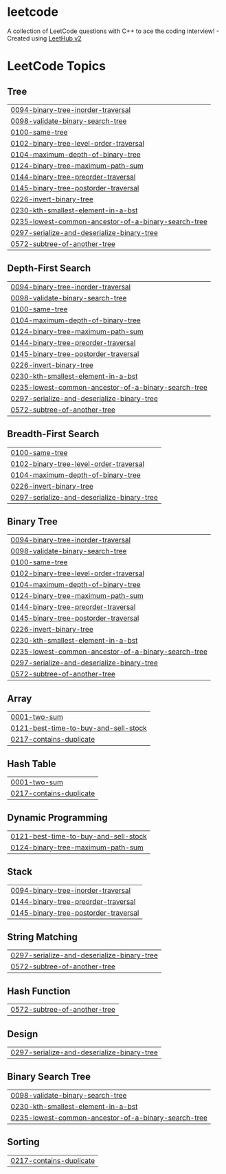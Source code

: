 # leetcode
A collection of LeetCode questions with C++ to ace the coding interview! - Created using [LeetHub v2](https://github.com/arunbhardwaj/LeetHub-2.0)

<!---LeetCode Topics Start-->
# LeetCode Topics
## Tree
|  |
| ------- |
| [0094-binary-tree-inorder-traversal](https://github.com/Shubham-k/leetcode/tree/master/0094-binary-tree-inorder-traversal) |
| [0098-validate-binary-search-tree](https://github.com/Shubham-k/leetcode/tree/master/0098-validate-binary-search-tree) |
| [0100-same-tree](https://github.com/Shubham-k/leetcode/tree/master/0100-same-tree) |
| [0102-binary-tree-level-order-traversal](https://github.com/Shubham-k/leetcode/tree/master/0102-binary-tree-level-order-traversal) |
| [0104-maximum-depth-of-binary-tree](https://github.com/Shubham-k/leetcode/tree/master/0104-maximum-depth-of-binary-tree) |
| [0124-binary-tree-maximum-path-sum](https://github.com/Shubham-k/leetcode/tree/master/0124-binary-tree-maximum-path-sum) |
| [0144-binary-tree-preorder-traversal](https://github.com/Shubham-k/leetcode/tree/master/0144-binary-tree-preorder-traversal) |
| [0145-binary-tree-postorder-traversal](https://github.com/Shubham-k/leetcode/tree/master/0145-binary-tree-postorder-traversal) |
| [0226-invert-binary-tree](https://github.com/Shubham-k/leetcode/tree/master/0226-invert-binary-tree) |
| [0230-kth-smallest-element-in-a-bst](https://github.com/Shubham-k/leetcode/tree/master/0230-kth-smallest-element-in-a-bst) |
| [0235-lowest-common-ancestor-of-a-binary-search-tree](https://github.com/Shubham-k/leetcode/tree/master/0235-lowest-common-ancestor-of-a-binary-search-tree) |
| [0297-serialize-and-deserialize-binary-tree](https://github.com/Shubham-k/leetcode/tree/master/0297-serialize-and-deserialize-binary-tree) |
| [0572-subtree-of-another-tree](https://github.com/Shubham-k/leetcode/tree/master/0572-subtree-of-another-tree) |
## Depth-First Search
|  |
| ------- |
| [0094-binary-tree-inorder-traversal](https://github.com/Shubham-k/leetcode/tree/master/0094-binary-tree-inorder-traversal) |
| [0098-validate-binary-search-tree](https://github.com/Shubham-k/leetcode/tree/master/0098-validate-binary-search-tree) |
| [0100-same-tree](https://github.com/Shubham-k/leetcode/tree/master/0100-same-tree) |
| [0104-maximum-depth-of-binary-tree](https://github.com/Shubham-k/leetcode/tree/master/0104-maximum-depth-of-binary-tree) |
| [0124-binary-tree-maximum-path-sum](https://github.com/Shubham-k/leetcode/tree/master/0124-binary-tree-maximum-path-sum) |
| [0144-binary-tree-preorder-traversal](https://github.com/Shubham-k/leetcode/tree/master/0144-binary-tree-preorder-traversal) |
| [0145-binary-tree-postorder-traversal](https://github.com/Shubham-k/leetcode/tree/master/0145-binary-tree-postorder-traversal) |
| [0226-invert-binary-tree](https://github.com/Shubham-k/leetcode/tree/master/0226-invert-binary-tree) |
| [0230-kth-smallest-element-in-a-bst](https://github.com/Shubham-k/leetcode/tree/master/0230-kth-smallest-element-in-a-bst) |
| [0235-lowest-common-ancestor-of-a-binary-search-tree](https://github.com/Shubham-k/leetcode/tree/master/0235-lowest-common-ancestor-of-a-binary-search-tree) |
| [0297-serialize-and-deserialize-binary-tree](https://github.com/Shubham-k/leetcode/tree/master/0297-serialize-and-deserialize-binary-tree) |
| [0572-subtree-of-another-tree](https://github.com/Shubham-k/leetcode/tree/master/0572-subtree-of-another-tree) |
## Breadth-First Search
|  |
| ------- |
| [0100-same-tree](https://github.com/Shubham-k/leetcode/tree/master/0100-same-tree) |
| [0102-binary-tree-level-order-traversal](https://github.com/Shubham-k/leetcode/tree/master/0102-binary-tree-level-order-traversal) |
| [0104-maximum-depth-of-binary-tree](https://github.com/Shubham-k/leetcode/tree/master/0104-maximum-depth-of-binary-tree) |
| [0226-invert-binary-tree](https://github.com/Shubham-k/leetcode/tree/master/0226-invert-binary-tree) |
| [0297-serialize-and-deserialize-binary-tree](https://github.com/Shubham-k/leetcode/tree/master/0297-serialize-and-deserialize-binary-tree) |
## Binary Tree
|  |
| ------- |
| [0094-binary-tree-inorder-traversal](https://github.com/Shubham-k/leetcode/tree/master/0094-binary-tree-inorder-traversal) |
| [0098-validate-binary-search-tree](https://github.com/Shubham-k/leetcode/tree/master/0098-validate-binary-search-tree) |
| [0100-same-tree](https://github.com/Shubham-k/leetcode/tree/master/0100-same-tree) |
| [0102-binary-tree-level-order-traversal](https://github.com/Shubham-k/leetcode/tree/master/0102-binary-tree-level-order-traversal) |
| [0104-maximum-depth-of-binary-tree](https://github.com/Shubham-k/leetcode/tree/master/0104-maximum-depth-of-binary-tree) |
| [0124-binary-tree-maximum-path-sum](https://github.com/Shubham-k/leetcode/tree/master/0124-binary-tree-maximum-path-sum) |
| [0144-binary-tree-preorder-traversal](https://github.com/Shubham-k/leetcode/tree/master/0144-binary-tree-preorder-traversal) |
| [0145-binary-tree-postorder-traversal](https://github.com/Shubham-k/leetcode/tree/master/0145-binary-tree-postorder-traversal) |
| [0226-invert-binary-tree](https://github.com/Shubham-k/leetcode/tree/master/0226-invert-binary-tree) |
| [0230-kth-smallest-element-in-a-bst](https://github.com/Shubham-k/leetcode/tree/master/0230-kth-smallest-element-in-a-bst) |
| [0235-lowest-common-ancestor-of-a-binary-search-tree](https://github.com/Shubham-k/leetcode/tree/master/0235-lowest-common-ancestor-of-a-binary-search-tree) |
| [0297-serialize-and-deserialize-binary-tree](https://github.com/Shubham-k/leetcode/tree/master/0297-serialize-and-deserialize-binary-tree) |
| [0572-subtree-of-another-tree](https://github.com/Shubham-k/leetcode/tree/master/0572-subtree-of-another-tree) |
## Array
|  |
| ------- |
| [0001-two-sum](https://github.com/Shubham-k/leetcode/tree/master/0001-two-sum) |
| [0121-best-time-to-buy-and-sell-stock](https://github.com/Shubham-k/leetcode/tree/master/0121-best-time-to-buy-and-sell-stock) |
| [0217-contains-duplicate](https://github.com/Shubham-k/leetcode/tree/master/0217-contains-duplicate) |
## Hash Table
|  |
| ------- |
| [0001-two-sum](https://github.com/Shubham-k/leetcode/tree/master/0001-two-sum) |
| [0217-contains-duplicate](https://github.com/Shubham-k/leetcode/tree/master/0217-contains-duplicate) |
## Dynamic Programming
|  |
| ------- |
| [0121-best-time-to-buy-and-sell-stock](https://github.com/Shubham-k/leetcode/tree/master/0121-best-time-to-buy-and-sell-stock) |
| [0124-binary-tree-maximum-path-sum](https://github.com/Shubham-k/leetcode/tree/master/0124-binary-tree-maximum-path-sum) |
## Stack
|  |
| ------- |
| [0094-binary-tree-inorder-traversal](https://github.com/Shubham-k/leetcode/tree/master/0094-binary-tree-inorder-traversal) |
| [0144-binary-tree-preorder-traversal](https://github.com/Shubham-k/leetcode/tree/master/0144-binary-tree-preorder-traversal) |
| [0145-binary-tree-postorder-traversal](https://github.com/Shubham-k/leetcode/tree/master/0145-binary-tree-postorder-traversal) |
## String Matching
|  |
| ------- |
| [0297-serialize-and-deserialize-binary-tree](https://github.com/Shubham-k/leetcode/tree/master/0297-serialize-and-deserialize-binary-tree) |
| [0572-subtree-of-another-tree](https://github.com/Shubham-k/leetcode/tree/master/0572-subtree-of-another-tree) |
## Hash Function
|  |
| ------- |
| [0572-subtree-of-another-tree](https://github.com/Shubham-k/leetcode/tree/master/0572-subtree-of-another-tree) |
## Design
|  |
| ------- |
| [0297-serialize-and-deserialize-binary-tree](https://github.com/Shubham-k/leetcode/tree/master/0297-serialize-and-deserialize-binary-tree) |
## Binary Search Tree
|  |
| ------- |
| [0098-validate-binary-search-tree](https://github.com/Shubham-k/leetcode/tree/master/0098-validate-binary-search-tree) |
| [0230-kth-smallest-element-in-a-bst](https://github.com/Shubham-k/leetcode/tree/master/0230-kth-smallest-element-in-a-bst) |
| [0235-lowest-common-ancestor-of-a-binary-search-tree](https://github.com/Shubham-k/leetcode/tree/master/0235-lowest-common-ancestor-of-a-binary-search-tree) |
## Sorting
|  |
| ------- |
| [0217-contains-duplicate](https://github.com/Shubham-k/leetcode/tree/master/0217-contains-duplicate) |
<!---LeetCode Topics End-->